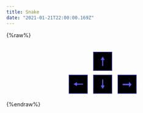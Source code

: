 ```yaml
---
title: Snake
date: "2021-01-21T22:00:00.169Z"
---
```


{%raw%}
<style>
#game {
  margin: auto;
}
.commands {
  display: flex;
  flex-direction: column;
  align-items: center;
  margin-top: 30px;
}
.commands button {
  margin: 5px;
  height: 50px;
  width: 50px;
  font-size: 2rem;
  background-color: black;
  color: rgb(92, 91, 254);
  border: 1px double rgb(92, 91, 254);
}
</style>
<div id="game"></div>
<div id="input"></div>
<div class="commands">
  <div><button onclick="moveSnake(38)">🠕</button></div>
  <div>
    <button onclick="moveSnake(37)">🠔</button>
    <button onclick="moveSnake(40)">🠗</button>
    <button onclick="moveSnake(39)">➞</button>
  </div>
</div>
<script src="https://cdnjs.cloudflare.com/ajax/libs/p5.js/1.1.9/p5.min.js"></script>
<script src="https://cdnjs.cloudflare.com/ajax/libs/p5.js/1.1.9/addons/p5.dom.min.js"></script>

<script>

let w, h;
let dir;
let xCount = 100;
let yCount = 100;
// let dir;
let snake = [
  [11, 16],
  [10, 16]
];

let font;
let food;
let label;
let input;

function preload() {
  font = loadFont('https://cgreinhold.dev/font/AvenirNextLTPro-Demi.otf');
}

function setup() {
  w = width/xCount;
  h = height/yCount;
  dir = 'RIGHT';
  const canvas = createCanvas(600, 620);
  canvas.parent('#game');
  label = createElement('span', 'Seu texto:');
  label.parent('#input');
  const initialText = 'Seu texto';
  input = createInput(initialText);
  input.parent('#input');
  input.input(handleInput);
  food = [];
  writeWord(initialText);
}

function splitWord(word) {
  return word.split('').reduce((acc, character) => {
    if (acc.length === 0) {
      return [character];
    }
    if (acc[acc.length - 1].length === 7) {
      return [...acc, character];
    }
    acc[acc.length - 1] += character;
    return acc;
  }, []);
}

function writeWord(word) {
  textSize(150);
  fill(255);
  food = [];
  const splittedWord = splitWord(word);
  for (let j = 0; j < splittedWord.length; j++) {
    const splitted = splittedWord[j];
    const points = font.textToPoints(splitted, 20, 120 * (j + 1));
    for (let i = 0; i < points.length; i++) {
      const pt = points[i];
      food.push(pt);
    }
  }
}

function handleInput() {
  writeWord(input.value());
}

function draw() {
  frameRate(50);
  background(3);
  drawFood();

  updateSnake();
  eatFood();
  drawSnake();
  drawScore();
  if (gameOver()) {
    drawGameOver();
  }
}

function drawFood() {
  fill(255);
  noStroke();
  for (let i = 0; i < food.length; i++) {
    const pt = food[i];
    circle(pt.x, pt.y, 8);
  }
}

function keyPressed() {
  moveSnake(keyCode);
}

function moveSnake(direction) {
  if (direction === LEFT_ARROW) {
    if (dir === 'RIGHT') return;
    dir = 'LEFT';
  } else if (direction === RIGHT_ARROW) {
    if (dir === 'LEFT') return;
    dir = 'RIGHT';
  } else if (direction === UP_ARROW) {
    if (dir === 'DOWN') return;
    dir = 'UP';
  } else if (direction === DOWN_ARROW) {
    if (dir === 'UP') return;
    dir = 'DOWN';
  }
}

function updateSnake() {
  const snakeHead = snake[0];
  let nextValue = [...snakeHead];
  if (dir === 'RIGHT') {
    nextValue[0]++;
  } else if (dir === 'LEFT') {
    nextValue[0]--;
  } else if (dir === 'UP') {
    nextValue[1]--;
  } else {
    nextValue[1]++;
  }
  
  for (let i = 0; i < snake.length; i++) {
    const prevValue = snake[i];
    snake[i] = nextValue;
    nextValue = prevValue;
  }
}

function eatFood() {

  const snakeHead = snake[0];
  for (let i = food.length - 1; i >= 0; i--) {
    const foodBall = food[i];
    if (dist(snakeHead[0], snakeHead[1], foodBall.x, foodBall.y) < 10) {
      food.splice(i, 1);
      snake.push([]);
    }
  }
}

function drawSnake() {
  noFill();
  stroke(0, 255, 0)
  strokeWeight(14);
  beginShape();
  for (let i = 0; i < snake.length; i++) {
    vertex(snake[i][0] * w + (w / 2), snake[i][1] * h + (h / 2));
  }
  endShape();
}

function drawScore() {
  stroke(255);
  strokeWeight(2);
  textAlign(CENTER, CENTER);
  textSize(31);
  text('' + snake.length, 25 + (w / 2), 20 + (h / 2), 12);
}

function gameOver() {
  const snakeHead = snake[0];
  if (snakeHead[0] < 0 || snakeHead[0] > width || snakeHead[1] < 0 || snakeHead[1] > height) {
    return true;
  }

  for (let i = 1; i < snake.length; i++) {
    if (snake[i][0] === snakeHead[0] && snake[i][1] === snakeHead[1]) {
      return true;
    }
  }
  return false;
}

function drawGameOver() {
  stroke(255, 0, 0);
  strokeWeight(3);
  textAlign(CENTER, CENTER);
  textSize(52);
  text('GAME OVER', (width / 2), (height / 2) - 50, 12);
  noLoop(); 
}
</script>
{%endraw%}